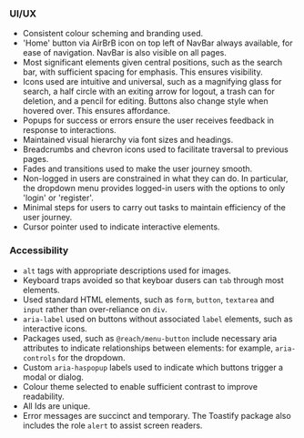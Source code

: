 ### UI/UX
- Consistent colour scheming and branding used.
- 'Home' button via AirBrB icon on top left of NavBar always available, for ease of navigation. NavBar is also visible on all pages.
- Most significant elements given central positions, such as the search bar, with sufficient spacing for emphasis. This ensures visibility.
- Icons used are intuitive and universal, such as a magnifying glass for search, a half circle with an exiting arrow for logout, a trash can for deletion, and a pencil for editing. Buttons also change style when hovered over. This ensures affordance.
- Popups for success or errors ensure the user receives feedback in response to interactions.
- Maintained visual hierarchy via font sizes and headings.
- Breadcrumbs and chevron icons used to facilitate traversal to previous pages.
- Fades and transitions used to make the user journey smooth.
- Non-logged in users are constrained in what they can do. In particular, the dropdown menu provides logged-in users with the options to only 'login' or 'register'.
- Minimal steps for users to carry out tasks to maintain efficiency of the user journey.
- Cursor pointer used to indicate interactive elements.

### Accessibility
- `alt` tags with appropriate descriptions used for images.
- Keyboard traps avoided so that keyboar dusers can `tab` through most elements.
- Used standard HTML elements, such as `form`, `button`, `textarea` and `input` rather than over-reliance on `div`.
- `aria-label` used on buttons without associated `label` elements, such as interactive icons.
- Packages used, such as `@reach/menu-button` include necessary aria attributes to indicate relationships between elements: for example, `aria-controls` for the dropdown. 
- Custom `aria-haspopup` labels used to indicate which buttons trigger a modal or dialog.
- Colour theme selected to enable sufficient contrast to improve readability.
- All Ids are unique.
- Error messages are succinct and temporary. The Toastify package also includes the role `alert` to assist screen readers.